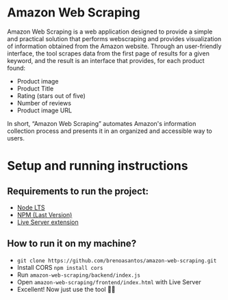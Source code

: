 # Amazon Web Scraping
Amazon Web Scraping is a web application designed to provide a simple and practical solution that performs webscraping and provides visualization of information obtained from the Amazon website. Through an user-friendly interface, the tool scrapes data from the first page of results for a given keyword, and the result is an interface that provides, for each product found:
- Product image
- Product Title
- Rating (stars out of five)
- Number of reviews
- Product image URL

In short, “Amazon Web Scraping” automates Amazon's information collection process and presents it in an organized and accessible way to users.
  
# Setup and running instructions
## Requirements to run the project:
- [Node LTS](https://nodejs.org/en)
- [NPM (Last Version)](https://docs.npmjs.com/downloading-and-installing-node-js-and-npm)
- [Live Server extension](https://marketplace.visualstudio.com/items?itemName=ritwickdey.LiveServer)

## How to run it on my machine?
- ```git clone https://github.com/brenoasantos/amazon-web-scraping.git```
- Install CORS ```npm install cors```
- Run ```amazon-web-scraping/backend/index.js```
- Open ```amazon-web-scraping/frontend/index.html``` with Live Server
- Excellent! Now just use the tool 🎉🎊
